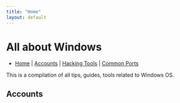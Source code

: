 ```yaml
---
title: "Home"
layout: default
---
```


# All about Windows

- [Home](index.md) | [Accounts](account.md) | [Hacking Tools](tools.md) | [Common Ports](ports.md)


This is a compilation of all tips, guides, tools related to Windows OS.

## Accounts